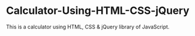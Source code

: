 # Calculator-Using-HTML-CSS-jQuery
This is a calculator using HTML, CSS &amp; jQuery library of JavaScript.
